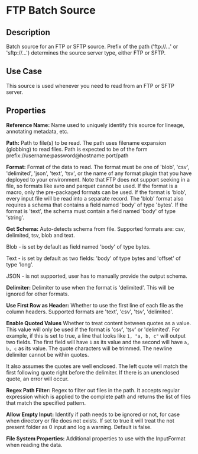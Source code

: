 # FTP Batch Source


Description
-----------
Batch source for an FTP or SFTP source. Prefix of the path ('ftp://...' or 'sftp://...') determines the source server
type, either FTP or SFTP.


Use Case
--------
This source is used whenever you need to read from an FTP or SFTP server.


Properties
----------
**Reference Name:** Name used to uniquely identify this source for lineage, annotating metadata, etc.

**Path:** Path to file(s) to be read. The path uses filename expansion (globbing) to read files.
Path is expected to be of the form prefix://username:password@hostname:port/path

**Format:** Format of the data to read.
The format must be one of 'blob', 'csv', 'delimited', 'json', 'text', 'tsv', or the
name of any format plugin that you have deployed to your environment. Note that FTP does
not support seeking in a file, so formats like avro and parquet cannot be used.
If the format is a macro, only the pre-packaged formats can be used.
If the format is 'blob', every input file will be read into a separate record.
The 'blob' format also requires a schema that contains a field named 'body' of type 'bytes'.
If the format is 'text', the schema must contain a field named 'body' of type 'string'.

**Get Schema:** Auto-detects schema from file. Supported formats are: csv, delimited, tsv, blob and text.

Blob - is set by default as field named 'body' of type bytes.

Text - is set by default as two fields: 'body' of type bytes and 'offset' of type 'long'.

JSON - is not supported, user has to manually provide the output schema.

**Delimiter:** Delimiter to use when the format is 'delimited'. This will be ignored for other formats.

**Use First Row as Header:** Whether to use the first line of each file as the column headers. Supported formats are 'text', 'csv', 'tsv', 'delimited'.

**Enable Quoted Values** Whether to treat content between quotes as a value. This value will only be used if the format
is 'csv', 'tsv' or 'delimited'. For example, if this is set to true, a line that looks like `1, "a, b, c"` will output two fields.
The first field will have `1` as its value and the second will have `a, b, c` as its value. The quote characters will be trimmed.
The newline delimiter cannot be within quotes.

It also assumes the quotes are well enclosed. The left quote will match the first following quote right before the delimiter. If there is an
unenclosed quote, an error will occur.

**Regex Path Filter:** Regex to filter out files in the path. It accepts regular expression which is applied to the complete
path and returns the list of files that match the specified pattern.

**Allow Empty Input:** Identify if path needs to be ignored or not, for case when directory or file does not
exists. If set to true it will treat the not present folder as 0 input and log a warning. Default is false.

**File System Properties:** Additional properties to use with the InputFormat when reading the data.
